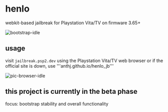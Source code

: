 # henlo
webkit-based jailbreak for Playstation Vita/TV on firmware 3.65+

![bootstrap-idle](https://user-images.githubusercontent.com/30833773/211209121-d036c67b-9ed3-444c-b4d2-5932ad5466e5.jpg)

## usage
visit ```jailbreak.psp2.dev``` using the Playstation Vita/TV web browser
or if the official site is down, use '''anthj.github.io/henlo_jb'''

![pic-browser-idle](https://user-images.githubusercontent.com/30833773/211209156-1e204953-e533-43e8-aba6-69f8840626a8.jpg)

## this project is currently in the beta phase
focus: bootstrap stability and overall functionality
